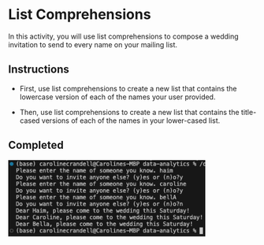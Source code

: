 # List Comprehensions

In this activity, you will use list comprehensions to compose a wedding invitation to send to every name on your mailing list.

## Instructions

- First, use list comprehensions to create a new list that contains the lowercase version of each of the names your user provided.

- Then, use list comprehensions to create a new list that contains the title-cased versions of each of the names in your lower-cased list.

## Completed

<img src="images/list_comprehensions.png" width="400" />
